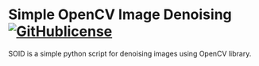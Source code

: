 
# Simple OpenCV Image Denoising [![GitHublicense](https://img.shields.io/badge/license-MIT-blue.svg )](https://github.com/imnr/SOID/blob/master/LICENSE)
SOID is a simple python script for denoising images using OpenCV library.
